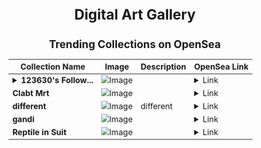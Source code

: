 <div align="center">

# Digital Art Gallery

## Trending Collections on OpenSea

| Collection Name                       | Image                                                                                     | Description                       | OpenSea Link                                                                                          |
|---------------------------------------|-------------------------------------------------------------------------------------------|-----------------------------------|--------------------------------------------------------------------------------------------------------|
| **<details><summary>123630's Follow...</summary>123630's Follower</details>** | ![Image](https://i.seadn.io/s/raw/files/19f9f090920392cc3650cbdf4361755b.png?w=500&auto=format?w=200&auto=format) |  | <details><summary>Link</summary>[123630's Follower](https://opensea.io/collection/123630-s-follower)</details> |
| **Clabt Mrt** | ![Image](https://i.seadn.io/s/raw/files/8923834ed4b375494fac0fbd7c6e44f9.png?w=500&auto=format?w=200&auto=format) |  | <details><summary>Link</summary>[Clabt Mrt](https://opensea.io/collection/clabt-mrt)</details> |
| **different** | ![Image](https://i.seadn.io/s/raw/files/1941b0eada6e629d03adb3b97b81fd15.jpg?w=500&auto=format?w=200&auto=format) | different  | <details><summary>Link</summary>[different](https://opensea.io/collection/different-47)</details> |
| **gandi** | ![Image](https://i.seadn.io/s/raw/files/0c43d51e95040cd3deffecf871639c1c.webp?w=500&auto=format?w=200&auto=format) |  | <details><summary>Link</summary>[gandi](https://opensea.io/collection/gandi-1)</details> |
| **Reptile in Suit** | ![Image](https://i.seadn.io/s/raw/files/0caae204573a4238b6f0d350160dfff8.jpg?w=500&auto=format?w=200&auto=format) |  | <details><summary>Link</summary>[Reptile in Suit](https://opensea.io/collection/reptile-in-suit)</details> |

</div>